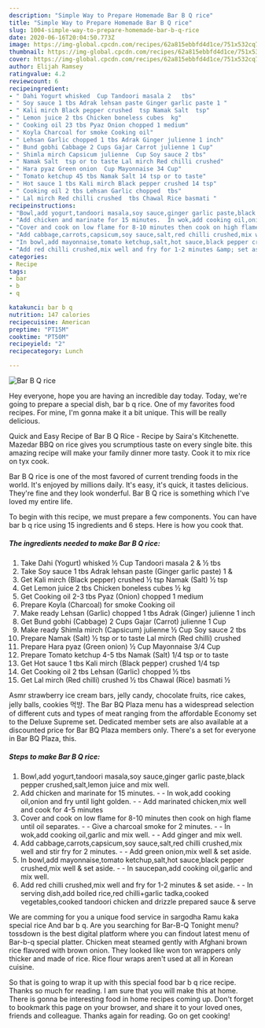 ```yaml
---
description: "Simple Way to Prepare Homemade Bar B Q rice"
title: "Simple Way to Prepare Homemade Bar B Q rice"
slug: 1004-simple-way-to-prepare-homemade-bar-b-q-rice
date: 2020-06-16T20:04:50.773Z
image: https://img-global.cpcdn.com/recipes/62a815ebbfd4d1ce/751x532cq70/bar-b-q-rice-recipe-main-photo.jpg
thumbnail: https://img-global.cpcdn.com/recipes/62a815ebbfd4d1ce/751x532cq70/bar-b-q-rice-recipe-main-photo.jpg
cover: https://img-global.cpcdn.com/recipes/62a815ebbfd4d1ce/751x532cq70/bar-b-q-rice-recipe-main-photo.jpg
author: Elijah Ramsey
ratingvalue: 4.2
reviewcount: 6
recipeingredient:
- " Dahi Yogurt whisked  Cup Tandoori masala 2   tbs"
- " Soy sauce 1 tbs Adrak lehsan paste Ginger garlic paste 1 "
- " Kali mirch Black pepper crushed  tsp Namak Salt  tsp"
- " Lemon juice 2 tbs Chicken boneless cubes  kg"
- " Cooking oil 23 tbs Pyaz Onion chopped 1 medium"
- " Koyla Charcoal for smoke Cooking oil"
- " Lehsan Garlic chopped 1 tbs Adrak Ginger julienne 1 inch"
- " Bund gobhi Cabbage 2 Cups Gajar Carrot julienne 1 Cup"
- " Shimla mirch Capsicum julienne  Cup Soy sauce 2 tbs"
- " Namak Salt  tsp or to taste Lal mirch Red chilli crushed"
- " Hara pyaz Green onion  Cup Mayonnaise 34 Cup"
- " Tomato ketchup 45 tbs Namak Salt 14 tsp or to taste"
- " Hot sauce 1 tbs Kali mirch Black pepper crushed 14 tsp"
- " Cooking oil 2 tbs Lehsan Garlic chopped  tbs"
- " Lal mirch Red chilli crushed  tbs Chawal Rice basmati "
recipeinstructions:
- "Bowl,add yogurt,tandoori masala,soy sauce,ginger garlic paste,black pepper crushed,salt,lemon juice and mix well."
- "Add chicken and marinate for 15 minutes.  In wok,add cooking oil,onion and fry until light golden.  Add marinated chicken,mix well and cook for 4-5 minutes"
- "Cover and cook on low flame for 8-10 minutes then cook on high flame until oil separates.  Give a charcoal smoke for 2 minutes.  In wok,add cooking oil,garlic and mix well.  Add ginger and mix well."
- "Add cabbage,carrots,capsicum,soy sauce,salt,red chilli crushed,mix well and stir fry for 2 minutes.  Add green onion,mix well &amp; set aside."
- "In bowl,add mayonnaise,tomato ketchup,salt,hot sauce,black pepper crushed,mix well &amp; set aside.  In saucepan,add cooking oil,garlic and mix well."
- "Add red chilli crushed,mix well and fry for 1-2 minutes &amp; set aside.  In serving dish,add boiled rice,red chilli+garlic tadka,cooked vegetables,cooked tandoori chicken and drizzle prepared sauce &amp; serve"
categories:
- Recipe
tags:
- bar
- b
- q

katakunci: bar b q 
nutrition: 147 calories
recipecuisine: American
preptime: "PT15M"
cooktime: "PT50M"
recipeyield: "2"
recipecategory: Lunch

---
```



![Bar B Q rice](https://img-global.cpcdn.com/recipes/62a815ebbfd4d1ce/751x532cq70/bar-b-q-rice-recipe-main-photo.jpg)

Hey everyone, hope you are having an incredible day today. Today, we're going to prepare a special dish, bar b q rice. One of my favorites food recipes. For mine, I'm gonna make it a bit unique. This will be really delicious.

Quick and Easy Recipe of Bar B Q Rice - Recipe by Saira&#39;s Kitchenette. Mazedar BBQ on rice gives you scrumptious taste on every single bite. this amazing recipe will make your family dinner more tasty. Cook it to mix rice on tyx cook.

Bar B Q rice is one of the most favored of current trending foods in the world. It's enjoyed by millions daily. It's easy, it's quick, it tastes delicious. They're fine and they look wonderful. Bar B Q rice is something which I've loved my entire life.


To begin with this recipe, we must prepare a few components. You can have bar b q rice using 15 ingredients and 6 steps. Here is how you cook that.

<!--inarticleads1-->

##### The ingredients needed to make Bar B Q rice:

1. Take  Dahi (Yogurt) whisked ½ Cup Tandoori masala 2 &amp; ½ tbs
1. Take  Soy sauce 1 tbs Adrak lehsan paste (Ginger garlic paste) 1 &amp;
1. Get  Kali mirch (Black pepper) crushed ½ tsp Namak (Salt) ½ tsp
1. Get  Lemon juice 2 tbs Chicken boneless cubes ½ kg
1. Get  Cooking oil 2-3 tbs Pyaz (Onion) chopped 1 medium
1. Prepare  Koyla (Charcoal) for smoke Cooking oil
1. Make ready  Lehsan (Garlic) chopped 1 tbs Adrak (Ginger) julienne 1 inch
1. Get  Bund gobhi (Cabbage) 2 Cups Gajar (Carrot) julienne 1 Cup
1. Make ready  Shimla mirch (Capsicum) julienne ½ Cup Soy sauce 2 tbs
1. Prepare  Namak (Salt) ½ tsp or to taste Lal mirch (Red chilli) crushed
1. Prepare  Hara pyaz (Green onion) ½ Cup Mayonnaise 3/4 Cup
1. Prepare  Tomato ketchup 4-5 tbs Namak (Salt) 1/4 tsp or to taste
1. Get  Hot sauce 1 tbs Kali mirch (Black pepper) crushed 1/4 tsp
1. Get  Cooking oil 2 tbs Lehsan (Garlic) chopped ½ tbs
1. Get  Lal mirch (Red chilli) crushed ½ tbs Chawal (Rice) basmati ½


Asmr strawberry ice cream bars, jelly candy, chocolate fruits, rice cakes, jelly balls, cookies 먹방. The Bar BQ Plaza menu has a widespread selection of different cuts and types of meat ranging from the affordable Economy set to the Deluxe Supreme set. Dedicated member sets are also available at a discounted price for Bar BQ Plaza members only. There&#39;s a set for everyone in Bar BQ Plaza, this. 

<!--inarticleads2-->

##### Steps to make Bar B Q rice:

1. Bowl,add yogurt,tandoori masala,soy sauce,ginger garlic paste,black pepper crushed,salt,lemon juice and mix well.
1. Add chicken and marinate for 15 minutes. -  - In wok,add cooking oil,onion and fry until light golden. -  - Add marinated chicken,mix well and cook for 4-5 minutes
1. Cover and cook on low flame for 8-10 minutes then cook on high flame until oil separates. -  - Give a charcoal smoke for 2 minutes. -  - In wok,add cooking oil,garlic and mix well. -  - Add ginger and mix well.
1. Add cabbage,carrots,capsicum,soy sauce,salt,red chilli crushed,mix well and stir fry for 2 minutes. -  - Add green onion,mix well &amp; set aside.
1. In bowl,add mayonnaise,tomato ketchup,salt,hot sauce,black pepper crushed,mix well &amp; set aside. -  - In saucepan,add cooking oil,garlic and mix well.
1. Add red chilli crushed,mix well and fry for 1-2 minutes &amp; set aside. -  - In serving dish,add boiled rice,red chilli+garlic tadka,cooked vegetables,cooked tandoori chicken and drizzle prepared sauce &amp; serve


We are comming for you a unique food service in sargodha Ramu kaka special rice And bar b q. Are you searching for Bar-B-Q Tonight menu? tossdown is the best digital platform where you can findout latest menu of Bar-b-q special platter. Chicken meat steamed gently with Afghani brown rice flavored with brown onion. They looked like won ton wrappers only thicker and made of rice. Rice flour wraps aren&#39;t used at all in Korean cuisine. 

So that is going to wrap it up with this special food bar b q rice recipe. Thanks so much for reading. I am sure that you will make this at home. There is gonna be interesting food in home recipes coming up. Don't forget to bookmark this page on your browser, and share it to your loved ones, friends and colleague. Thanks again for reading. Go on get cooking!
